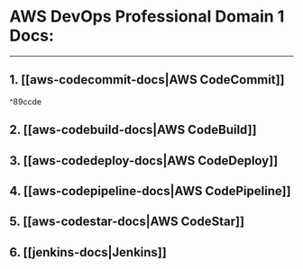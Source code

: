 # AWS DevOps Professional Domain 1 Docs:
---
## 1. [[aws-codecommit-docs|AWS CodeCommit]]

^89ccde

## 2. [[aws-codebuild-docs|AWS CodeBuild]]
## 3. [[aws-codedeploy-docs|AWS CodeDeploy]]
## 4. [[aws-codepipeline-docs|AWS CodePipeline]]
## 5. [[aws-codestar-docs|AWS CodeStar]]
## 6. [[jenkins-docs|Jenkins]]